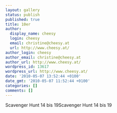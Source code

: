 ```yaml
---
layout: gallery
status: publish
published: true
title: 10er
author:
  display_name: cheesy
  login: cheesy
  email: christine@cheesy.at
  url: http://www.cheesy.at/
author_login: cheesy
author_email: christine@cheesy.at
author_url: http://www.cheesy.at/
wordpress_id: 13617
wordpress_url: http://www.cheesy.at/
date: '2010-05-07 13:52:44 +0100'
date_gmt: '2010-05-07 11:52:44 +0100'
categories: []
comments: []
---
```

<!--:de-->Scavenger Hunt 14 bis 19<!--:--><!--:en-->Scavenger Hunt 14 bis 19<!--:-->

